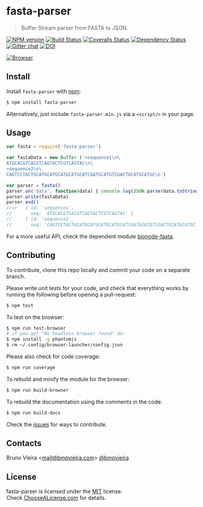 # fasta-parser
> Buffer Stream parser from FASTA to JSON.

[![NPM version][npm-image]][npm-url]
[![Build Status][travis-image]][travis-url]
[![Coveralls Status][coveralls-image]][coveralls-url]
[![Dependency Status][depstat-image]][depstat-url]
[![Gitter chat][gitter-image]][gitter-url]
[![DOI][doi-image]][doi-url]

[![Browser][browser-image]][browser-url]

Install
-------

Install ```fasta-parser``` with [npm](//npmjs.org):

```sh
$ npm install fasta-parser
```

Alternatively, just include `fasta-parser.min.js` via a `<script/>` in your page.

Usage
-----

```js
var fasta = require('fasta-parser')

var fastaData = new Buffer ('>sequence1\n\
ATGCACGTCACGTCAGTACTCGTCAGTAC\n\
>sequence2\n\
CAGTCCTACTGCATGCATGCATGCATGCATCGATGCATGTCGACTGCATGCATGC\n')

var parser = fasta()
parser.on('data', function(data) { console.log(JSON.parse(data.toString())) })
parser.write(fastaData)
parser.end()
//=>   { id: 'sequence1',
//       seq: 'ATGCACGTCACGTCAGTACTCGTCAGTAC' }
//     { id: 'sequence2',
//       seq: 'CAGTCCTACTGCATGCATGCATGCATGCATCGATGCATGTCGACTGCATGCATGC' }
```

For a more useful API, check the dependent module [bionode-fasta](http://github.com/bionode/bionode-fasta).


Contributing
------------

To contribute, clone this repo locally and commit your code on a separate branch.

Please write unit tests for your code, and check that everything works by running the following before opening a pull-request:

```sh
$ npm test
```

To test on the browser:

```sh
$ npm run test-browser
# if you get "No headless browser found" do:
$ npm install -g phantomjs
$ rm ~/.config/browser-launcher/config.json
```

Please also check for code coverage:

```sh
$ npm run coverage
```

To rebuild and minify the module for the browser:

```sh
$ npm run build-browser
```

To rebuild the documentation using the comments in the code:

```sh
$ npm run build-docs
```
Check the [issues](http://github.com/bionode/fasta-parser/issues) for ways to contribute.

Contacts
--------
Bruno Vieira <[mail@bmpvieira.com](mailto:mail@bmpvieira.com)> [@bmpvieira](//twitter.com/bmpvieira)

License
--------

fasta-parser is licensed under the [MIT](https://raw.github.com/bmpvieira/fasta-parser/master/LICENSE) license.  
Check [ChooseALicense.com](http://choosealicense.com/licenses/mit) for details.

[npm-url]: http://npmjs.org/package/fasta-parser
[npm-image]: http://img.shields.io/npm/v/fasta-parser.svg?style=flat
[travis-url]: http:////travis-ci.org/bionode/fasta-parser
[travis-image]: http://img.shields.io/travis/bionode/fasta-parser.svg?style=flat
[coveralls-url]: http:////coveralls.io/r/bionode/fasta-parser
[coveralls-image]: http://img.shields.io/coveralls/bionode/fasta-parser.svg?style=flat
[depstat-url]: http://david-dm.org/bionode/fasta-parser
[depstat-image]: http://img.shields.io/david/bionode/fasta-parser.svg?style=flat
[gitter-image]: http://img.shields.io/badge/gitter-bionode/fasta--parser-brightgreen.svg?style=flat
[gitter-url]: https://gitter.im/bionode/fasta-parser
[doi-url]: http://dx.doi.org/10.5281/zenodo.11306
[doi-image]: http://img.shields.io/badge/doi-10.5281/zenodo.11306-blue.svg?style=flat
[browser-url]: https://ci.testling.com/bionode/fasta-parser
[browser-image]: https://ci.testling.com/bionode/fasta-parser.png

